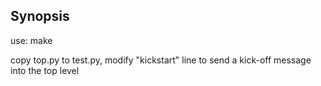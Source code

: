 ## Synopsis

use: make

copy top.py to test.py, modify "kickstart" line to send a kick-off message into the top level
